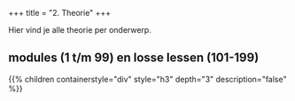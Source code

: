 +++
title = "2. Theorie"
+++

Hier vind je alle theorie per onderwerp.

<!--more-->
## modules (1 t/m 99) en losse lessen (101-199)
{{% children containerstyle="div" style="h3" depth="3" description="false" %}}
